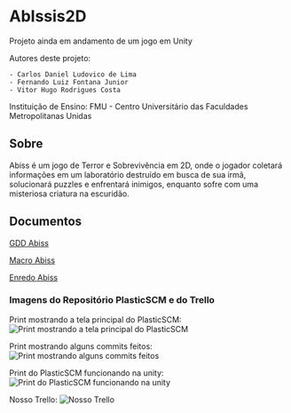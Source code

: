# AbIssis2D
Projeto ainda em andamento de um jogo em Unity

Autores deste projeto:
```
- Carlos Daniel Ludovico de Lima
- Fernando Luiz Fontana Junior
- Vitor Hugo Rodrigues Costa
```

Instituição de Ensino: FMU - Centro Universitário das Faculdades Metropolitanas Unidas

## Sobre

Abiss é um jogo de Terror e Sobrevivência em 2D, onde o jogador coletará informações em um laboratório destruído em busca de sua irmã, solucionará puzzles e enfrentará inimigos, enquanto sofre com uma misteriosa criatura na escuridão.

## Documentos

<a href=https://bit.ly/Abiss2D_GDD> GDD Abiss</a>

<a href=https://bit.ly/Abiss2D_Macro> Macro Abiss</a>

<a href=https://bit.ly/Abiss2D_Enredo> Enredo Abiss</a>

### Imagens do Repositório PlasticSCM e do Trello
Print mostrando a tela principal do PlasticSCM:
![Print mostrando a tela principal do PlasticSCM](https://github.com/FenixSteveBR/Abiss2D/assets/90660926/b462b555-1d29-41ea-a3ec-f4df4a350ccf)

Print mostrando alguns commits feitos:
![Print mostrando alguns commits feitos](https://github.com/FenixSteveBR/Abiss2D/assets/90660926/5e40f0de-46d3-4a07-b20f-95891de62298)

Print do PlasticSCM funcionando na unity:
![Print do PlasticSCM funcionando na unity](https://github.com/FenixSteveBR/Abiss2D/assets/90660926/543ea9fc-5b73-48ed-82d8-026a253002fd)

Nosso Trello:
![Nosso Trello](https://github.com/FenixSteveBR/Abiss2D/assets/90660926/d2fbcaf5-57a8-4e5e-9c3c-26b9c56faf01)
